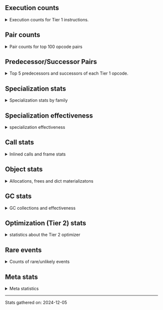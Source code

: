 ## Execution counts

<details>
<summary> Execution counts for Tier 1 instructions. </summary>


The "miss ratio" column shows the percentage of times the instruction
executed that it deoptimized. When this happens, the base unspecialized
instruction is not counted.

<table>
<thead>
<tr>
<th align="left">Name</th>
<th align="right">Base Count</th>
<th align="right">Head Count</th>
<th align="right">Change</th>
</tr>
</thead>
<tbody>
<tr>
<td align="left">FOR_ITER_LIST</td>
<td align="right">84,980</td>
<td align="right">44,900</td>
<td align="right">-47.2%</td>
</tr>
<tr>
<td align="left">JUMP_BACKWARD</td>
<td align="right">87,340</td>
<td align="right">47,260</td>
<td align="right">-45.9%</td>
</tr>
<tr>
<td align="left">CALL_KW_NON_PY</td>
<td align="right">87,640</td>
<td align="right">47,660</td>
<td align="right">-45.6%</td>
</tr>
<tr>
<td align="left">LOAD_CONST</td>
<td align="right">94,480</td>
<td align="right">54,500</td>
<td align="right">-42.3%</td>
</tr>
<tr>
<td align="left">LOAD_FAST_LOAD_FAST</td>
<td align="right">163,400</td>
<td align="right">123,420</td>
<td align="right">-24.5%</td>
</tr>
<tr>
<td align="left">POP_TOP</td>
<td align="right">575,900</td>
<td align="right">535,980</td>
<td align="right">-6.9%</td>
</tr>
<tr>
<td align="left">LIST_APPEND</td>
<td align="right">2,080</td>
<td align="right">2,040</td>
<td align="right">-1.9%</td>
</tr>
<tr>
<td align="left">STORE_FAST_LOAD_FAST</td>
<td align="right">2,080</td>
<td align="right">2,040</td>
<td align="right">-1.9%</td>
</tr>
<tr>
<td align="left">CALL_PY_GENERAL</td>
<td align="right">2,609,620</td>
<td align="right">2,569,640</td>
<td align="right">-1.5%</td>
</tr>
<tr>
<td align="left">LOAD_ATTR_MODULE</td>
<td align="right">2,614,120</td>
<td align="right">2,574,140</td>
<td align="right">-1.5%</td>
</tr>
<tr>
<td align="left">PUSH_NULL</td>
<td align="right">5,133,100</td>
<td align="right">5,093,120</td>
<td align="right">-0.8%</td>
</tr>
<tr>
<td align="left">LOAD_ATTR_METHOD_NO_DICT</td>
<td align="right">5,134,720</td>
<td align="right">5,094,740</td>
<td align="right">-0.8%</td>
</tr>
<tr>
<td align="left">LOAD_GLOBAL_MODULE</td>
<td align="right">7,655,200</td>
<td align="right">7,615,220</td>
<td align="right">-0.5%</td>
</tr>
<tr>
<td align="left">COMPARE_OP_STR</td>
<td align="right">7,900</td>
<td align="right">7,860</td>
<td align="right">-0.5%</td>
</tr>
<tr>
<td align="left">STORE_FAST</td>
<td align="right">10,260,440</td>
<td align="right">10,220,460</td>
<td align="right">-0.4%</td>
</tr>
<tr>
<td align="left">RETURN_VALUE</td>
<td align="right">15,221,140</td>
<td align="right">15,181,160</td>
<td align="right">-0.3%</td>
</tr>
<tr>
<td align="left">RESUME_CHECK</td>
<td align="right">15,700,180</td>
<td align="right">15,660,200</td>
<td align="right">-0.3%</td>
</tr>
<tr>
<td align="left">LOAD_CONST_IMMORTAL</td>
<td align="right">19,240</td>
<td align="right">19,200</td>
<td align="right">-0.2%</td>
</tr>
<tr>
<td align="left">LOAD_FAST</td>
<td align="right">43,066,900</td>
<td align="right">43,026,840</td>
<td align="right">-0.1%</td>
</tr>
<tr>
<td align="left">ENTER_EXECUTOR</td>
<td align="right">3,110,740</td>
<td align="right">3,110,800</td>
<td align="right">0.0%</td>
</tr>
<tr>
<td align="left">TO_BOOL_STR</td>
<td align="right">2,524,240</td>
<td align="right">2,524,200</td>
<td align="right">-0.0%</td>
</tr>
<tr>
<td align="left">POP_JUMP_IF_TRUE</td>
<td align="right">5,072,240</td>
<td align="right">5,072,160</td>
<td align="right">-0.0%</td>
</tr>
<tr>
<td align="left">LOAD_GLOBAL_BUILTIN</td>
<td align="right">15,126,480</td>
<td align="right">15,126,480</td>
<td align="right">0.0%</td>
</tr>
<tr>
<td align="left">INTERPRETER_EXIT</td>
<td align="right">13,083,060</td>
<td align="right">13,083,060</td>
<td align="right">0.0%</td>
</tr>
<tr>
<td align="left">POP_JUMP_IF_FALSE</td>
<td align="right">5,188,400</td>
<td align="right">5,188,400</td>
<td align="right">0.0%</td>
</tr>
<tr>
<td align="left">TO_BOOL_BOOL</td>
<td align="right">5,177,420</td>
<td align="right">5,177,420</td>
<td align="right">0.0%</td>
</tr>
<tr>
<td align="left">NOP</td>
<td align="right">5,043,240</td>
<td align="right">5,043,240</td>
<td align="right">0.0%</td>
</tr>
<tr>
<td align="left">CALL_ISINSTANCE</td>
<td align="right">5,040,120</td>
<td align="right">5,040,120</td>
<td align="right">0.0%</td>
</tr>
<tr>
<td align="left">LOAD_ATTR_SLOT</td>
<td align="right">2,591,020</td>
<td align="right">2,591,020</td>
<td align="right">0.0%</td>
</tr>
<tr>
<td align="left">GET_ITER</td>
<td align="right">2,527,140</td>
<td align="right">2,527,140</td>
<td align="right">0.0%</td>
</tr>
<tr>
<td align="left">CALL_NON_PY_GENERAL</td>
<td align="right">2,526,240</td>
<td align="right">2,526,240</td>
<td align="right">0.0%</td>
</tr>
<tr>
<td align="left">LOAD_ATTR_CLASS</td>
<td align="right">2,523,240</td>
<td align="right">2,523,240</td>
<td align="right">0.0%</td>
</tr>
<tr>
<td align="left">CALL_BUILTIN_FAST_WITH_KEYWORDS</td>
<td align="right">2,523,060</td>
<td align="right">2,523,060</td>
<td align="right">0.0%</td>
</tr>
<tr>
<td align="left">BUILD_LIST</td>
<td align="right">2,522,160</td>
<td align="right">2,522,160</td>
<td align="right">0.0%</td>
</tr>
<tr>
<td align="left">COPY</td>
<td align="right">2,522,040</td>
<td align="right">2,522,040</td>
<td align="right">0.0%</td>
</tr>
<tr>
<td align="left">CALL_STR_1</td>
<td align="right">2,521,980</td>
<td align="right">2,521,980</td>
<td align="right">0.0%</td>
</tr>
<tr>
<td align="left">STORE_ATTR_SLOT</td>
<td align="right">2,520,240</td>
<td align="right">2,520,240</td>
<td align="right">0.0%</td>
</tr>
<tr>
<td align="left">CALL_FUNCTION_EX</td>
<td align="right">2,520,120</td>
<td align="right">2,520,120</td>
<td align="right">0.0%</td>
</tr>
<tr>
<td align="left">IS_OP</td>
<td align="right">2,520,120</td>
<td align="right">2,520,120</td>
<td align="right">0.0%</td>
</tr>
<tr>
<td align="left">CALL_LIST_APPEND</td>
<td align="right">2,520,060</td>
<td align="right">2,520,060</td>
<td align="right">0.0%</td>
</tr>
<tr>
<td align="left">FOR_ITER_TUPLE</td>
<td align="right">2,520,060</td>
<td align="right">2,520,060</td>
<td align="right">0.0%</td>
</tr>
<tr>
<td align="left">CALL_TYPE_1</td>
<td align="right">2,520,000</td>
<td align="right">2,520,000</td>
<td align="right">0.0%</td>
</tr>
<tr>
<td align="left">YIELD_VALUE</td>
<td align="right">480,000</td>
<td align="right">480,000</td>
<td align="right">0.0%</td>
</tr>
<tr>
<td align="left">LOAD_DEREF</td>
<td align="right">205,980</td>
<td align="right">205,980</td>
<td align="right">0.0%</td>
</tr>
<tr>
<td align="left">LOAD_ATTR</td>
<td align="right">74,240</td>
<td align="right">74,240</td>
<td align="right">0.0%</td>
</tr>
<tr>
<td align="left">CALL_BUILTIN_FAST</td>
<td align="right">67,660</td>
<td align="right">67,660</td>
<td align="right">0.0%</td>
</tr>
<tr>
<td align="left">TO_BOOL_NONE</td>
<td align="right">26,880</td>
<td align="right">26,880</td>
<td align="right">0.0%</td>
</tr>
<tr>
<td align="left">SWAP</td>
<td align="right">8,220</td>
<td align="right">8,220</td>
<td align="right">0.0%</td>
</tr>
<tr>
<td align="left">FOR_ITER</td>
<td align="right">6,840</td>
<td align="right">6,840</td>
<td align="right">0.0%</td>
</tr>
<tr>
<td align="left">CALL_PY_EXACT_ARGS</td>
<td align="right">5,160</td>
<td align="right">5,160</td>
<td align="right">0.0%</td>
</tr>
<tr>
<td align="left">LOAD_ATTR_INSTANCE_VALUE</td>
<td align="right">5,040</td>
<td align="right">5,040</td>
<td align="right">0.0%</td>
</tr>
<tr>
<td align="left">BINARY_SUBSCR</td>
<td align="right">4,040</td>
<td align="right">4,040</td>
<td align="right">0.0%</td>
</tr>
<tr>
<td align="left">CALL_BUILTIN_CLASS</td>
<td align="right">4,020</td>
<td align="right">4,020</td>
<td align="right">0.0%</td>
</tr>
<tr>
<td align="left">LOAD_SPECIAL</td>
<td align="right">3,960</td>
<td align="right">3,960</td>
<td align="right">0.0%</td>
</tr>
<tr>
<td align="left">MAKE_CELL</td>
<td align="right">3,900</td>
<td align="right">3,900</td>
<td align="right">0.0%</td>
</tr>
<tr>
<td align="left">STORE_ATTR_INSTANCE_VALUE</td>
<td align="right">3,840</td>
<td align="right">3,840</td>
<td align="right">0.0%</td>
</tr>
<tr>
<td align="left">LOAD_FAST_AND_CLEAR</td>
<td align="right">2,040</td>
<td align="right">2,040</td>
<td align="right">0.0%</td>
</tr>
<tr>
<td align="left">CALL_BOUND_METHOD_EXACT_ARGS</td>
<td align="right">2,040</td>
<td align="right">2,040</td>
<td align="right">0.0%</td>
</tr>
<tr>
<td align="left">CALL_METHOD_DESCRIPTOR_NOARGS</td>
<td align="right">2,040</td>
<td align="right">2,040</td>
<td align="right">0.0%</td>
</tr>
<tr>
<td align="left">LOAD_ATTR_METHOD_WITH_VALUES</td>
<td align="right">2,040</td>
<td align="right">2,040</td>
<td align="right">0.0%</td>
</tr>
<tr>
<td align="left">LOAD_FAST_CHECK</td>
<td align="right">1,980</td>
<td align="right">1,980</td>
<td align="right">0.0%</td>
</tr>
<tr>
<td align="left">POP_JUMP_IF_NOT_NONE</td>
<td align="right">1,980</td>
<td align="right">1,980</td>
<td align="right">0.0%</td>
</tr>
<tr>
<td align="left">SET_FUNCTION_ATTRIBUTE</td>
<td align="right">1,980</td>
<td align="right">1,980</td>
<td align="right">0.0%</td>
</tr>
<tr>
<td align="left">STORE_DEREF</td>
<td align="right">1,980</td>
<td align="right">1,980</td>
<td align="right">0.0%</td>
</tr>
<tr>
<td align="left">CALL_METHOD_DESCRIPTOR_FAST</td>
<td align="right">1,920</td>
<td align="right">1,920</td>
<td align="right">0.0%</td>
</tr>
<tr>
<td align="left">LOAD_ATTR_NONDESCRIPTOR_NO_DICT</td>
<td align="right">1,920</td>
<td align="right">1,920</td>
<td align="right">0.0%</td>
</tr>
<tr>
<td align="left">TO_BOOL_LIST</td>
<td align="right">1,920</td>
<td align="right">1,920</td>
<td align="right">0.0%</td>
</tr>
<tr>
<td align="left">BUILD_TUPLE</td>
<td align="right">1,140</td>
<td align="right">1,140</td>
<td align="right">0.0%</td>
</tr>
<tr>
<td align="left">TO_BOOL</td>
<td align="right">1,100</td>
<td align="right">1,100</td>
<td align="right">0.0%</td>
</tr>
<tr>
<td align="left">STORE_FAST_STORE_FAST</td>
<td align="right">1,080</td>
<td align="right">1,080</td>
<td align="right">0.0%</td>
</tr>
<tr>
<td align="left">UNPACK_SEQUENCE_TUPLE</td>
<td align="right">1,080</td>
<td align="right">1,080</td>
<td align="right">0.0%</td>
</tr>
<tr>
<td align="left">MAKE_FUNCTION</td>
<td align="right">1,020</td>
<td align="right">1,020</td>
<td align="right">0.0%</td>
</tr>
<tr>
<td align="left">COPY_FREE_VARS</td>
<td align="right">1,020</td>
<td align="right">1,020</td>
<td align="right">0.0%</td>
</tr>
<tr>
<td align="left">JUMP_FORWARD</td>
<td align="right">1,020</td>
<td align="right">1,020</td>
<td align="right">0.0%</td>
</tr>
<tr>
<td align="left">CALL_METHOD_DESCRIPTOR_FAST_WITH_KEYWORDS</td>
<td align="right">1,020</td>
<td align="right">1,020</td>
<td align="right">0.0%</td>
</tr>
<tr>
<td align="left">CONTAINS_OP</td>
<td align="right">1,000</td>
<td align="right">1,000</td>
<td align="right">0.0%</td>
</tr>
<tr>
<td align="left">EXIT_INIT_CHECK</td>
<td align="right">960</td>
<td align="right">960</td>
<td align="right">0.0%</td>
</tr>
<tr>
<td align="left">FORMAT_SIMPLE</td>
<td align="right">960</td>
<td align="right">960</td>
<td align="right">0.0%</td>
</tr>
<tr>
<td align="left">RETURN_GENERATOR</td>
<td align="right">960</td>
<td align="right">960</td>
<td align="right">0.0%</td>
</tr>
<tr>
<td align="left">BUILD_STRING</td>
<td align="right">960</td>
<td align="right">960</td>
<td align="right">0.0%</td>
</tr>
<tr>
<td align="left">POP_JUMP_IF_NONE</td>
<td align="right">960</td>
<td align="right">960</td>
<td align="right">0.0%</td>
</tr>
<tr>
<td align="left">CALL_ALLOC_AND_ENTER_INIT</td>
<td align="right">960</td>
<td align="right">960</td>
<td align="right">0.0%</td>
</tr>
<tr>
<td align="left">FOR_ITER_RANGE</td>
<td align="right">540</td>
<td align="right">540</td>
<td align="right">0.0%</td>
</tr>
<tr>
<td align="left">CALL</td>
<td align="right">340</td>
<td align="right">340</td>
<td align="right">0.0%</td>
</tr>
<tr>
<td align="left">LOAD_GLOBAL</td>
<td align="right">200</td>
<td align="right">200</td>
<td align="right">0.0%</td>
</tr>
<tr>
<td align="left">LOAD_SMALL_INT</td>
<td align="right">180</td>
<td align="right">180</td>
<td align="right">0.0%</td>
</tr>
<tr>
<td align="left">LOAD_ATTR_PROPERTY</td>
<td align="right">180</td>
<td align="right">180</td>
<td align="right">0.0%</td>
</tr>
<tr>
<td align="left">CHECK_EXC_MATCH</td>
<td align="right">120</td>
<td align="right">120</td>
<td align="right">0.0%</td>
</tr>
<tr>
<td align="left">POP_EXCEPT</td>
<td align="right">120</td>
<td align="right">120</td>
<td align="right">0.0%</td>
</tr>
<tr>
<td align="left">PUSH_EXC_INFO</td>
<td align="right">120</td>
<td align="right">120</td>
<td align="right">0.0%</td>
</tr>
<tr>
<td align="left">BINARY_OP_ADD_UNICODE</td>
<td align="right">120</td>
<td align="right">120</td>
<td align="right">0.0%</td>
</tr>
<tr>
<td align="left">CALL_LEN</td>
<td align="right">120</td>
<td align="right">120</td>
<td align="right">0.0%</td>
</tr>
<tr>
<td align="left">CALL_METHOD_DESCRIPTOR_O</td>
<td align="right">120</td>
<td align="right">120</td>
<td align="right">0.0%</td>
</tr>
<tr>
<td align="left">COMPARE_OP_INT</td>
<td align="right">120</td>
<td align="right">120</td>
<td align="right">0.0%</td>
</tr>
<tr>
<td align="left">CALL_INTRINSIC_1</td>
<td align="right">60</td>
<td align="right">60</td>
<td align="right">0.0%</td>
</tr>
<tr>
<td align="left">LIST_EXTEND</td>
<td align="right">60</td>
<td align="right">60</td>
<td align="right">0.0%</td>
</tr>
<tr>
<td align="left">BINARY_OP_SUBTRACT_FLOAT</td>
<td align="right">60</td>
<td align="right">60</td>
<td align="right">0.0%</td>
</tr>
<tr>
<td align="left">BINARY_SUBSCR_LIST_INT</td>
<td align="right">60</td>
<td align="right">60</td>
<td align="right">0.0%</td>
</tr>
<tr>
<td align="left">BINARY_SUBSCR_TUPLE_INT</td>
<td align="right">60</td>
<td align="right">60</td>
<td align="right">0.0%</td>
</tr>
<tr>
<td align="left">UNPACK_SEQUENCE_TWO_TUPLE</td>
<td align="right">60</td>
<td align="right">60</td>
<td align="right">0.0%</td>
</tr>
<tr>
<td align="left">BINARY_OP</td>
<td align="right">20</td>
<td align="right">20</td>
<td align="right">0.0%</td>
</tr>
<tr>
<td align="left">COMPARE_OP</td>
<td align="right">20</td>
<td align="right">20</td>
<td align="right">0.0%</td>
</tr>
<tr>
<td align="left">UNPACK_SEQUENCE</td>
<td align="right">20</td>
<td align="right">20</td>
<td align="right">0.0%</td>
</tr>
</tbody>
</table>


</details>

## Pair counts

<details>
<summary> Pair counts for top 100 opcode pairs </summary>


Pairs of specialized operations that deoptimize and are then followed by
the corresponding unspecialized instruction are not counted as pairs.

Not included in comparative output.


</details>

## Predecessor/Successor Pairs

<details>
<summary> Top 5 predecessors and successors of each Tier 1 opcode. </summary>


This does not include the unspecialized instructions that occur after a
specialized instruction deoptimizes.

Not included in comparative output.


</details>

## Specialization stats

<details>
<summary> Specialization stats by family </summary>

### BINARY_OP

<details>
<summary> specialization stats for BINARY_OP family </summary>

<table>
<thead>
<tr>
<th align="left">Kind</th>
<th align="right">Base Count</th>
<th align="right">Base Ratio</th>
<th align="right">Head Count</th>
<th align="right">Head Ratio</th>
<th align="right">Change</th>
</tr>
</thead>
<tbody>
<tr>
<td align="left">
hit
<details>
<summary>ⓘ</summary>

Specialized instructions that complete.
</details>
</td>
<td align="right">180</td>
<td align="right">90.0%</td>
<td align="right">180</td>
<td align="right">90.0%</td>
<td align="right">0.0%</td>
</tr>
</tbody>
</table>

<table>
<thead>
<tr>
<th align="left">Success</th>
<th align="right">Base Count</th>
<th align="right">Base Ratio</th>
<th align="right">Head Count</th>
<th align="right">Head Ratio</th>
<th align="right">Change</th>
</tr>
</thead>
<tbody>
<tr>
<td align="left">Success</td>
<td align="right">20</td>
<td align="right">100.0%</td>
<td align="right">20</td>
<td align="right">100.0%</td>
<td align="right">0.0%</td>
</tr>
<tr>
<td align="left">Failure</td>
<td align="right">0</td>
<td align="right">0.0%</td>
<td align="right">0</td>
<td align="right">0.0%</td>
<td align="right"></td>
</tr>
</tbody>
</table>


</details>

### BINARY_SUBSCR

<details>
<summary> specialization stats for BINARY_SUBSCR family </summary>

<table>
<thead>
<tr>
<th align="left">Kind</th>
<th align="right">Base Count</th>
<th align="right">Base Ratio</th>
<th align="right">Head Count</th>
<th align="right">Head Ratio</th>
<th align="right">Change</th>
</tr>
</thead>
<tbody>
<tr>
<td align="left">
deferred
<details>
<summary>ⓘ</summary>

Lists the number of "deferred" (i.e. not specialized) instructions executed.
</details>
</td>
<td align="right">3,840</td>
<td align="right">92.3%</td>
<td align="right">3,840</td>
<td align="right">92.3%</td>
<td align="right">0.0%</td>
</tr>
<tr>
<td align="left">
hit
<details>
<summary>ⓘ</summary>

Specialized instructions that complete.
</details>
</td>
<td align="right">120</td>
<td align="right">2.9%</td>
<td align="right">120</td>
<td align="right">2.9%</td>
<td align="right">0.0%</td>
</tr>
</tbody>
</table>

<table>
<thead>
<tr>
<th align="left">Success</th>
<th align="right">Base Count</th>
<th align="right">Base Ratio</th>
<th align="right">Head Count</th>
<th align="right">Head Ratio</th>
<th align="right">Change</th>
</tr>
</thead>
<tbody>
<tr>
<td align="left">Success</td>
<td align="right">40</td>
<td align="right">20.0%</td>
<td align="right">40</td>
<td align="right">20.0%</td>
<td align="right">0.0%</td>
</tr>
<tr>
<td align="left">Failure</td>
<td align="right">160</td>
<td align="right">80.0%</td>
<td align="right">160</td>
<td align="right">80.0%</td>
<td align="right">0.0%</td>
</tr>
</tbody>
</table>

<table>
<thead>
<tr>
<th align="left">Failure kind</th>
<th align="right">Base Count</th>
<th align="right">Base Ratio</th>
<th align="right">Head Count</th>
<th align="right">Head Ratio</th>
<th align="right">Change</th>
</tr>
</thead>
<tbody>
<tr>
<td align="left">out of range</td>
<td align="right">120</td>
<td align="right">75.0%</td>
<td align="right">120</td>
<td align="right">75.0%</td>
<td align="right">0.0%</td>
</tr>
<tr>
<td align="left">list slice</td>
<td align="right">40</td>
<td align="right">25.0%</td>
<td align="right">40</td>
<td align="right">25.0%</td>
<td align="right">0.0%</td>
</tr>
</tbody>
</table>


</details>

### CALL

<details>
<summary> specialization stats for CALL family </summary>

<table>
<thead>
<tr>
<th align="left">Kind</th>
<th align="right">Base Count</th>
<th align="right">Base Ratio</th>
<th align="right">Head Count</th>
<th align="right">Head Ratio</th>
<th align="right">Change</th>
</tr>
</thead>
<tbody>
<tr>
<td align="left">
hit
<details>
<summary>ⓘ</summary>

Specialized instructions that complete.
</details>
</td>
<td align="right">15,625,620</td>
<td align="right">100.0%</td>
<td align="right">15,625,620</td>
<td align="right">100.0%</td>
<td align="right">0.0%</td>
</tr>
</tbody>
</table>

<table>
<thead>
<tr>
<th align="left">Success</th>
<th align="right">Base Count</th>
<th align="right">Base Ratio</th>
<th align="right">Head Count</th>
<th align="right">Head Ratio</th>
<th align="right">Change</th>
</tr>
</thead>
<tbody>
<tr>
<td align="left">Success</td>
<td align="right">340</td>
<td align="right">100.0%</td>
<td align="right">340</td>
<td align="right">100.0%</td>
<td align="right">0.0%</td>
</tr>
<tr>
<td align="left">Failure</td>
<td align="right">0</td>
<td align="right">0.0%</td>
<td align="right">0</td>
<td align="right">0.0%</td>
<td align="right"></td>
</tr>
</tbody>
</table>


</details>

### COMPARE_OP

<details>
<summary> specialization stats for COMPARE_OP family </summary>

<table>
<thead>
<tr>
<th align="left">Kind</th>
<th align="right">Base Count</th>
<th align="right">Base Ratio</th>
<th align="right">Head Count</th>
<th align="right">Head Ratio</th>
<th align="right">Change</th>
</tr>
</thead>
<tbody>
<tr>
<td align="left">
hit
<details>
<summary>ⓘ</summary>

Specialized instructions that complete.
</details>
</td>
<td align="right">8,040</td>
<td align="right">99.8%</td>
<td align="right">8,040</td>
<td align="right">99.8%</td>
<td align="right">0.0%</td>
</tr>
</tbody>
</table>

<table>
<thead>
<tr>
<th align="left">Success</th>
<th align="right">Base Count</th>
<th align="right">Base Ratio</th>
<th align="right">Head Count</th>
<th align="right">Head Ratio</th>
<th align="right">Change</th>
</tr>
</thead>
<tbody>
<tr>
<td align="left">Success</td>
<td align="right">20</td>
<td align="right">100.0%</td>
<td align="right">20</td>
<td align="right">100.0%</td>
<td align="right">0.0%</td>
</tr>
<tr>
<td align="left">Failure</td>
<td align="right">0</td>
<td align="right">0.0%</td>
<td align="right">0</td>
<td align="right">0.0%</td>
<td align="right"></td>
</tr>
</tbody>
</table>


</details>

### CONTAINS_OP

<details>
<summary> specialization stats for CONTAINS_OP family </summary>

<table>
<thead>
<tr>
<th align="left">Kind</th>
<th align="right">Base Count</th>
<th align="right">Base Ratio</th>
<th align="right">Head Count</th>
<th align="right">Head Ratio</th>
<th align="right">Change</th>
</tr>
</thead>
<tbody>
<tr>
<td align="left">
deferred
<details>
<summary>ⓘ</summary>

Lists the number of "deferred" (i.e. not specialized) instructions executed.
</details>
</td>
<td align="right">960</td>
<td align="right">96.0%</td>
<td align="right">960</td>
<td align="right">96.0%</td>
<td align="right">0.0%</td>
</tr>
</tbody>
</table>

<table>
<thead>
<tr>
<th align="left">Success</th>
<th align="right">Base Count</th>
<th align="right">Base Ratio</th>
<th align="right">Head Count</th>
<th align="right">Head Ratio</th>
<th align="right">Change</th>
</tr>
</thead>
<tbody>
<tr>
<td align="left">Success</td>
<td align="right">0</td>
<td align="right">0.0%</td>
<td align="right">0</td>
<td align="right">0.0%</td>
<td align="right"></td>
</tr>
<tr>
<td align="left">Failure</td>
<td align="right">40</td>
<td align="right">100.0%</td>
<td align="right">40</td>
<td align="right">100.0%</td>
<td align="right">0.0%</td>
</tr>
</tbody>
</table>

<table>
<thead>
<tr>
<th align="left">Failure kind</th>
<th align="right">Base Count</th>
<th align="right">Base Ratio</th>
<th align="right">Head Count</th>
<th align="right">Head Ratio</th>
<th align="right">Change</th>
</tr>
</thead>
<tbody>
<tr>
<td align="left">tuple</td>
<td align="right">40</td>
<td align="right">100.0%</td>
<td align="right">40</td>
<td align="right">100.0%</td>
<td align="right">0.0%</td>
</tr>
</tbody>
</table>


</details>

### FOR_ITER

<details>
<summary> specialization stats for FOR_ITER family </summary>

<table>
<thead>
<tr>
<th align="left">Kind</th>
<th align="right">Base Count</th>
<th align="right">Base Ratio</th>
<th align="right">Head Count</th>
<th align="right">Head Ratio</th>
<th align="right">Change</th>
</tr>
</thead>
<tbody>
<tr>
<td align="left">
hit
<details>
<summary>ⓘ</summary>

Specialized instructions that complete.
</details>
</td>
<td align="right">2,605,580</td>
<td align="right">99.7%</td>
<td align="right">2,565,500</td>
<td align="right">99.7%</td>
<td align="right">-1.5%</td>
</tr>
<tr>
<td align="left">
deferred
<details>
<summary>ⓘ</summary>

Lists the number of "deferred" (i.e. not specialized) instructions executed.
</details>
</td>
<td align="right">6,800</td>
<td align="right">0.3%</td>
<td align="right">6,800</td>
<td align="right">0.3%</td>
<td align="right">0.0%</td>
</tr>
</tbody>
</table>

<table>
<thead>
<tr>
<th align="left">Success</th>
<th align="right">Base Count</th>
<th align="right">Base Ratio</th>
<th align="right">Head Count</th>
<th align="right">Head Ratio</th>
<th align="right">Change</th>
</tr>
</thead>
<tbody>
<tr>
<td align="left">Success</td>
<td align="right">0</td>
<td align="right">0.0%</td>
<td align="right">0</td>
<td align="right">0.0%</td>
<td align="right"></td>
</tr>
<tr>
<td align="left">Failure</td>
<td align="right">40</td>
<td align="right">100.0%</td>
<td align="right">40</td>
<td align="right">100.0%</td>
<td align="right">0.0%</td>
</tr>
</tbody>
</table>

<table>
<thead>
<tr>
<th align="left">Failure kind</th>
<th align="right">Base Count</th>
<th align="right">Base Ratio</th>
<th align="right">Head Count</th>
<th align="right">Head Ratio</th>
<th align="right">Change</th>
</tr>
</thead>
<tbody>
<tr>
<td align="left">map</td>
<td align="right">40</td>
<td align="right">100.0%</td>
<td align="right">40</td>
<td align="right">100.0%</td>
<td align="right">0.0%</td>
</tr>
</tbody>
</table>


</details>

### LOAD_ATTR

<details>
<summary> specialization stats for LOAD_ATTR family </summary>

<table>
<thead>
<tr>
<th align="left">Kind</th>
<th align="right">Base Count</th>
<th align="right">Base Ratio</th>
<th align="right">Head Count</th>
<th align="right">Head Ratio</th>
<th align="right">Change</th>
</tr>
</thead>
<tbody>
<tr>
<td align="left">
hit
<details>
<summary>ⓘ</summary>

Specialized instructions that complete.
</details>
</td>
<td align="right">19,675,840</td>
<td align="right">99.6%</td>
<td align="right">19,635,860</td>
<td align="right">99.6%</td>
<td align="right">-0.2%</td>
</tr>
<tr>
<td align="left">
deferred
<details>
<summary>ⓘ</summary>

Lists the number of "deferred" (i.e. not specialized) instructions executed.
</details>
</td>
<td align="right">73,660</td>
<td align="right">0.4%</td>
<td align="right">73,660</td>
<td align="right">0.4%</td>
<td align="right">0.0%</td>
</tr>
<tr>
<td align="left">
miss
<details>
<summary>ⓘ</summary>

Specialized instructions that deopt.
</details>
</td>
<td align="right">120</td>
<td align="right">0.0%</td>
<td align="right">120</td>
<td align="right">0.0%</td>
<td align="right">0.0%</td>
</tr>
</tbody>
</table>

<table>
<thead>
<tr>
<th align="left">Success</th>
<th align="right">Base Count</th>
<th align="right">Base Ratio</th>
<th align="right">Head Count</th>
<th align="right">Head Ratio</th>
<th align="right">Change</th>
</tr>
</thead>
<tbody>
<tr>
<td align="left">Success</td>
<td align="right">260</td>
<td align="right">44.8%</td>
<td align="right">260</td>
<td align="right">44.8%</td>
<td align="right">0.0%</td>
</tr>
<tr>
<td align="left">Failure</td>
<td align="right">320</td>
<td align="right">55.2%</td>
<td align="right">320</td>
<td align="right">55.2%</td>
<td align="right">0.0%</td>
</tr>
</tbody>
</table>

<table>
<thead>
<tr>
<th align="left">Failure kind</th>
<th align="right">Base Count</th>
<th align="right">Base Ratio</th>
<th align="right">Head Count</th>
<th align="right">Head Ratio</th>
<th align="right">Change</th>
</tr>
</thead>
<tbody>
<tr>
<td align="left">method</td>
<td align="right">120</td>
<td align="right">37.5%</td>
<td align="right">120</td>
<td align="right">37.5%</td>
<td align="right">0.0%</td>
</tr>
</tbody>
</table>


</details>

### LOAD_GLOBAL

<details>
<summary> specialization stats for LOAD_GLOBAL family </summary>

<table>
<thead>
<tr>
<th align="left">Kind</th>
<th align="right">Base Count</th>
<th align="right">Base Ratio</th>
<th align="right">Head Count</th>
<th align="right">Head Ratio</th>
<th align="right">Change</th>
</tr>
</thead>
<tbody>
<tr>
<td align="left">
hit
<details>
<summary>ⓘ</summary>

Specialized instructions that complete.
</details>
</td>
<td align="right">22,781,680</td>
<td align="right">100.0%</td>
<td align="right">22,741,700</td>
<td align="right">100.0%</td>
<td align="right">-0.2%</td>
</tr>
</tbody>
</table>

<table>
<thead>
<tr>
<th align="left">Success</th>
<th align="right">Base Count</th>
<th align="right">Base Ratio</th>
<th align="right">Head Count</th>
<th align="right">Head Ratio</th>
<th align="right">Change</th>
</tr>
</thead>
<tbody>
<tr>
<td align="left">Success</td>
<td align="right">200</td>
<td align="right">100.0%</td>
<td align="right">200</td>
<td align="right">100.0%</td>
<td align="right">0.0%</td>
</tr>
<tr>
<td align="left">Failure</td>
<td align="right">0</td>
<td align="right">0.0%</td>
<td align="right">0</td>
<td align="right">0.0%</td>
<td align="right"></td>
</tr>
</tbody>
</table>


</details>

### STORE_ATTR

<details>
<summary> specialization stats for STORE_ATTR family </summary>

<table>
<thead>
<tr>
<th align="left">Kind</th>
<th align="right">Base Count</th>
<th align="right">Base Ratio</th>
<th align="right">Head Count</th>
<th align="right">Head Ratio</th>
<th align="right">Change</th>
</tr>
</thead>
<tbody>
<tr>
<td align="left">
hit
<details>
<summary>ⓘ</summary>

Specialized instructions that complete.
</details>
</td>
<td align="right">5,044,140</td>
<td align="right">100.0%</td>
<td align="right">5,044,140</td>
<td align="right">100.0%</td>
<td align="right">0.0%</td>
</tr>
</tbody>
</table>


</details>

### TO_BOOL

<details>
<summary> specialization stats for TO_BOOL family </summary>

<table>
<thead>
<tr>
<th align="left">Kind</th>
<th align="right">Base Count</th>
<th align="right">Base Ratio</th>
<th align="right">Head Count</th>
<th align="right">Head Ratio</th>
<th align="right">Change</th>
</tr>
</thead>
<tbody>
<tr>
<td align="left">
deferred
<details>
<summary>ⓘ</summary>

Lists the number of "deferred" (i.e. not specialized) instructions executed.
</details>
</td>
<td align="right">1,020</td>
<td align="right">0.0%</td>
<td align="right">1,020</td>
<td align="right">0.0%</td>
<td align="right">0.0%</td>
</tr>
<tr>
<td align="left">
hit
<details>
<summary>ⓘ</summary>

Specialized instructions that complete.
</details>
</td>
<td align="right">9,971,220</td>
<td align="right">100.0%</td>
<td align="right">9,971,220</td>
<td align="right">100.0%</td>
<td align="right">0.0%</td>
</tr>
</tbody>
</table>

<table>
<thead>
<tr>
<th align="left">Success</th>
<th align="right">Base Count</th>
<th align="right">Base Ratio</th>
<th align="right">Head Count</th>
<th align="right">Head Ratio</th>
<th align="right">Change</th>
</tr>
</thead>
<tbody>
<tr>
<td align="left">Success</td>
<td align="right">20</td>
<td align="right">25.0%</td>
<td align="right">20</td>
<td align="right">25.0%</td>
<td align="right">0.0%</td>
</tr>
<tr>
<td align="left">Failure</td>
<td align="right">60</td>
<td align="right">75.0%</td>
<td align="right">60</td>
<td align="right">75.0%</td>
<td align="right">0.0%</td>
</tr>
</tbody>
</table>

<table>
<thead>
<tr>
<th align="left">Failure kind</th>
<th align="right">Base Count</th>
<th align="right">Base Ratio</th>
<th align="right">Head Count</th>
<th align="right">Head Ratio</th>
<th align="right">Change</th>
</tr>
</thead>
<tbody>
<tr>
<td align="left">other</td>
<td align="right">40</td>
<td align="right">66.7%</td>
<td align="right">40</td>
<td align="right">66.7%</td>
<td align="right">0.0%</td>
</tr>
<tr>
<td align="left">sequence</td>
<td align="right">20</td>
<td align="right">33.3%</td>
<td align="right">20</td>
<td align="right">33.3%</td>
<td align="right">0.0%</td>
</tr>
</tbody>
</table>


</details>

### UNPACK_SEQUENCE

<details>
<summary> specialization stats for UNPACK_SEQUENCE family </summary>

<table>
<thead>
<tr>
<th align="left">Kind</th>
<th align="right">Base Count</th>
<th align="right">Base Ratio</th>
<th align="right">Head Count</th>
<th align="right">Head Ratio</th>
<th align="right">Change</th>
</tr>
</thead>
<tbody>
<tr>
<td align="left">
hit
<details>
<summary>ⓘ</summary>

Specialized instructions that complete.
</details>
</td>
<td align="right">1,140</td>
<td align="right">98.3%</td>
<td align="right">1,140</td>
<td align="right">98.3%</td>
<td align="right">0.0%</td>
</tr>
</tbody>
</table>

<table>
<thead>
<tr>
<th align="left">Success</th>
<th align="right">Base Count</th>
<th align="right">Base Ratio</th>
<th align="right">Head Count</th>
<th align="right">Head Ratio</th>
<th align="right">Change</th>
</tr>
</thead>
<tbody>
<tr>
<td align="left">Success</td>
<td align="right">20</td>
<td align="right">100.0%</td>
<td align="right">20</td>
<td align="right">100.0%</td>
<td align="right">0.0%</td>
</tr>
<tr>
<td align="left">Failure</td>
<td align="right">0</td>
<td align="right">0.0%</td>
<td align="right">0</td>
<td align="right">0.0%</td>
<td align="right"></td>
</tr>
</tbody>
</table>


</details>


</details>

## Specialization effectiveness

<details>
<summary> specialization effectiveness </summary>


All entries are execution counts. Should add up to the total number of
Tier 1 instructions executed.

<table>
<thead>
<tr>
<th align="left">Instructions</th>
<th align="right">Base Count</th>
<th align="right">Base Ratio</th>
<th align="right">Head Count</th>
<th align="right">Head Ratio</th>
<th align="right">Change</th>
</tr>
</thead>
<tbody>
<tr>
<td align="left">
Specialized hits
<details>
<summary>ⓘ</summary>

Specialized instructions, e.g. `LOAD_ATTR_MODULE` that complete.
</details>
</td>
<td align="right">84,676,620</td>
<td align="right">41.5%</td>
<td align="right">84,396,540</td>
<td align="right">41.5%</td>
<td align="right">-0.3%</td>
</tr>
<tr>
<td align="left">
Basic
<details>
<summary>ⓘ</summary>

Instructions that are not and cannot be specialized, e.g. `LOAD_FAST`.
</details>
</td>
<td align="right">119,438,880</td>
<td align="right">58.5%</td>
<td align="right">119,118,820</td>
<td align="right">58.5%</td>
<td align="right">-0.3%</td>
</tr>
<tr>
<td align="left">
Not specialized
<details>
<summary>ⓘ</summary>

Instructions that could be specialized but aren't, e.g. `LOAD_ATTR`, `BINARY_SLICE`.
</details>
</td>
<td align="right">87,820</td>
<td align="right">0.0%</td>
<td align="right">87,820</td>
<td align="right">0.0%</td>
<td align="right">0.0%</td>
</tr>
<tr>
<td align="left">
Specialized misses
<details>
<summary>ⓘ</summary>

Specialized instructions, e.g. `LOAD_ATTR_MODULE` that deopt.
</details>
</td>
<td align="right">120</td>
<td align="right">0.0%</td>
<td align="right">120</td>
<td align="right">0.0%</td>
<td align="right">0.0%</td>
</tr>
</tbody>
</table>

### Deferred by instruction

<details>
<summary> Breakdown of deferred (not specialized) instruction counts by family </summary>

<table>
<thead>
<tr>
<th align="left">Name</th>
<th align="right">Base Count</th>
<th align="right">Base Ratio</th>
<th align="right">Head Count</th>
<th align="right">Head Ratio</th>
<th align="right">Change</th>
</tr>
</thead>
<tbody>
<tr>
<td align="left">LOAD_ATTR</td>
<td align="right">73,660</td>
<td align="right">85.4%</td>
<td align="right">73,660</td>
<td align="right">85.4%</td>
<td align="right">0.0%</td>
</tr>
<tr>
<td align="left">FOR_ITER</td>
<td align="right">6,800</td>
<td align="right">7.9%</td>
<td align="right">6,800</td>
<td align="right">7.9%</td>
<td align="right">0.0%</td>
</tr>
<tr>
<td align="left">BINARY_SUBSCR</td>
<td align="right">3,840</td>
<td align="right">4.5%</td>
<td align="right">3,840</td>
<td align="right">4.5%</td>
<td align="right">0.0%</td>
</tr>
<tr>
<td align="left">TO_BOOL</td>
<td align="right">1,020</td>
<td align="right">1.2%</td>
<td align="right">1,020</td>
<td align="right">1.2%</td>
<td align="right">0.0%</td>
</tr>
<tr>
<td align="left">CONTAINS_OP</td>
<td align="right">960</td>
<td align="right">1.1%</td>
<td align="right">960</td>
<td align="right">1.1%</td>
<td align="right">0.0%</td>
</tr>
<tr>
<td align="left">BINARY_SLICE</td>
<td align="right">0</td>
<td align="right">0.0%</td>
<td align="right">0</td>
<td align="right">0.0%</td>
<td align="right"></td>
</tr>
<tr>
<td align="left">STORE_SLICE</td>
<td align="right">0</td>
<td align="right">0.0%</td>
<td align="right">0</td>
<td align="right">0.0%</td>
<td align="right"></td>
</tr>
<tr>
<td align="left">CACHE</td>
<td align="right">0</td>
<td align="right">0.0%</td>
<td align="right">0</td>
<td align="right">0.0%</td>
<td align="right"></td>
</tr>
<tr>
<td align="left">CHECK_EXC_MATCH</td>
<td align="right">0</td>
<td align="right">0.0%</td>
<td align="right">0</td>
<td align="right">0.0%</td>
<td align="right"></td>
</tr>
<tr>
<td align="left">EXIT_INIT_CHECK</td>
<td align="right">0</td>
<td align="right">0.0%</td>
<td align="right">0</td>
<td align="right">0.0%</td>
<td align="right"></td>
</tr>
</tbody>
</table>


</details>

### Misses by instruction

<details>
<summary> Breakdown of misses (specialized deopts) instruction counts by family </summary>

<table>
<thead>
<tr>
<th align="left">Name</th>
<th align="right">Base Count</th>
<th align="right">Base Ratio</th>
<th align="right">Head Count</th>
<th align="right">Head Ratio</th>
<th align="right">Change</th>
</tr>
</thead>
<tbody>
<tr>
<td align="left">LOAD_ATTR_SLOT</td>
<td align="right">120</td>
<td align="right">100.0%</td>
<td align="right">120</td>
<td align="right">100.0%</td>
<td align="right">0.0%</td>
</tr>
<tr>
<td align="left">CACHE</td>
<td align="right">0</td>
<td align="right">0.0%</td>
<td align="right">0</td>
<td align="right">0.0%</td>
<td align="right"></td>
</tr>
<tr>
<td align="left">CHECK_EXC_MATCH</td>
<td align="right">0</td>
<td align="right">0.0%</td>
<td align="right">0</td>
<td align="right">0.0%</td>
<td align="right"></td>
</tr>
<tr>
<td align="left">EXIT_INIT_CHECK</td>
<td align="right">0</td>
<td align="right">0.0%</td>
<td align="right">0</td>
<td align="right">0.0%</td>
<td align="right"></td>
</tr>
<tr>
<td align="left">FORMAT_SIMPLE</td>
<td align="right">0</td>
<td align="right">0.0%</td>
<td align="right">0</td>
<td align="right">0.0%</td>
<td align="right"></td>
</tr>
<tr>
<td align="left">GET_ITER</td>
<td align="right">0</td>
<td align="right">0.0%</td>
<td align="right">0</td>
<td align="right">0.0%</td>
<td align="right"></td>
</tr>
<tr>
<td align="left">INTERPRETER_EXIT</td>
<td align="right">0</td>
<td align="right">0.0%</td>
<td align="right">0</td>
<td align="right">0.0%</td>
<td align="right"></td>
</tr>
<tr>
<td align="left">MAKE_FUNCTION</td>
<td align="right">0</td>
<td align="right">0.0%</td>
<td align="right">0</td>
<td align="right">0.0%</td>
<td align="right"></td>
</tr>
<tr>
<td align="left">NOP</td>
<td align="right">0</td>
<td align="right">0.0%</td>
<td align="right">0</td>
<td align="right">0.0%</td>
<td align="right"></td>
</tr>
<tr>
<td align="left">POP_EXCEPT</td>
<td align="right">0</td>
<td align="right">0.0%</td>
<td align="right">0</td>
<td align="right">0.0%</td>
<td align="right"></td>
</tr>
</tbody>
</table>


</details>


</details>

## Call stats

<details>
<summary> Inlined calls and frame stats </summary>


This shows what fraction of calls to Python functions are inlined (i.e.
not having a call at the C level) and for those that are not, where the
call comes from.  The various categories overlap.

Also includes the count of frame objects created.

<table>
<thead>
<tr>
<th align="left"></th>
<th align="right">Base Count</th>
<th align="right">Base Ratio</th>
<th align="right">Head Count</th>
<th align="right">Head Ratio</th>
<th align="right">Change</th>
</tr>
</thead>
<tbody>
<tr>
<td align="left">Calls to PyEval_EvalDefault</td>
<td align="right">13,083,120</td>
<td align="right">72.1%</td>
<td align="right">13,083,120</td>
<td align="right">72.1%</td>
<td align="right">0.0%</td>
</tr>
<tr>
<td align="left">Calls to Python functions inlined</td>
<td align="right">5,050,380</td>
<td align="right">27.9%</td>
<td align="right">5,050,380</td>
<td align="right">27.9%</td>
<td align="right">0.0%</td>
</tr>
<tr>
<td align="left">Calls via PyEval_EvalFrame (total)</td>
<td align="right">13,083,120</td>
<td align="right">72.1%</td>
<td align="right">13,083,120</td>
<td align="right">72.1%</td>
<td align="right">0.0%</td>
</tr>
<tr>
<td align="left">Calls via PyEval_EvalFrame (vector)</td>
<td align="right">12,602,160</td>
<td align="right">69.5%</td>
<td align="right">12,602,160</td>
<td align="right">69.5%</td>
<td align="right">0.0%</td>
</tr>
<tr>
<td align="left">Calls via PyEval_EvalFrame (generator)</td>
<td align="right">480,960</td>
<td align="right">2.7%</td>
<td align="right">480,960</td>
<td align="right">2.7%</td>
<td align="right">0.0%</td>
</tr>
<tr>
<td align="left">Calls via PyEval_EvalFrame (legacy)</td>
<td align="right">0</td>
<td align="right">0.0%</td>
<td align="right">0</td>
<td align="right">0.0%</td>
<td align="right"></td>
</tr>
<tr>
<td align="left">Calls via PyEval_EvalFrame (function vectorcall)</td>
<td align="right">12,602,160</td>
<td align="right">69.5%</td>
<td align="right">12,602,160</td>
<td align="right">69.5%</td>
<td align="right">0.0%</td>
</tr>
<tr>
<td align="left">Calls via PyEval_EvalFrame (build class)</td>
<td align="right">0</td>
<td align="right">0.0%</td>
<td align="right">0</td>
<td align="right">0.0%</td>
<td align="right"></td>
</tr>
<tr>
<td align="left">Calls via PyEval_EvalFrame (slot)</td>
<td align="right">2,521,980</td>
<td align="right">13.9%</td>
<td align="right">2,521,980</td>
<td align="right">13.9%</td>
<td align="right">0.0%</td>
</tr>
<tr>
<td align="left">Calls via PyEval_EvalFrame (function ex)</td>
<td align="right">60</td>
<td align="right">0.0%</td>
<td align="right">60</td>
<td align="right">0.0%</td>
<td align="right">0.0%</td>
</tr>
<tr>
<td align="left">Calls via PyEval_EvalFrame (api)</td>
<td align="right">0</td>
<td align="right">0.0%</td>
<td align="right">0</td>
<td align="right">0.0%</td>
<td align="right"></td>
</tr>
<tr>
<td align="left">Calls via PyEval_EvalFrame (method)</td>
<td align="right">0</td>
<td align="right">0.0%</td>
<td align="right">0</td>
<td align="right">0.0%</td>
<td align="right"></td>
</tr>
<tr>
<td align="left">Frame objects created</td>
<td align="right">120</td>
<td align="right">0.0%</td>
<td align="right">120</td>
<td align="right">0.0%</td>
<td align="right">0.0%</td>
</tr>
<tr>
<td align="left">Frames pushed</td>
<td align="right">17,653,500</td>
<td align="right">97.4%</td>
<td align="right">17,653,500</td>
<td align="right">97.4%</td>
<td align="right">0.0%</td>
</tr>
</tbody>
</table>


</details>

## Object stats

<details>
<summary> Allocations, frees and dict materializatons </summary>


Below, "allocations" means "allocations that are not from a freelist".
Total allocations = "Allocations from freelist" + "Allocations".

"Inline values" is the number of values arrays inlined into objects.

The cache hit/miss numbers are for the MRO cache, split into dunder and
other names.

<table>
<thead>
<tr>
<th align="left"></th>
<th align="right">Base Count</th>
<th align="right">Base Ratio</th>
<th align="right">Head Count</th>
<th align="right">Head Ratio</th>
<th align="right">Change</th>
</tr>
</thead>
<tbody>
<tr>
<td align="left">Method cache collisions</td>
<td align="right">25</td>
<td align="right"></td>
<td align="right">41</td>
<td align="right"></td>
<td align="right">64.0%</td>
</tr>
<tr>
<td align="left">Method cache misses</td>
<td align="right">30</td>
<td align="right"></td>
<td align="right">42</td>
<td align="right"></td>
<td align="right">40.0%</td>
</tr>
<tr>
<td align="left">Method cache dunder misses</td>
<td align="right">9</td>
<td align="right"></td>
<td align="right">12</td>
<td align="right"></td>
<td align="right">33.3%</td>
</tr>
<tr>
<td align="left">Interpreter immortal decrefs</td>
<td align="right">8,176,940</td>
<td align="right">2.3%</td>
<td align="right">8,136,920</td>
<td align="right">2.3%</td>
<td align="right">-0.5%</td>
</tr>
<tr>
<td align="left">Interpreter immortal increfs</td>
<td align="right">10,816,200</td>
<td align="right">3.6%</td>
<td align="right">10,776,220</td>
<td align="right">3.6%</td>
<td align="right">-0.4%</td>
</tr>
<tr>
<td align="left">Mortal increfs</td>
<td align="right">87,520,499</td>
<td align="right">28.8%</td>
<td align="right">87,760,534</td>
<td align="right">28.9%</td>
<td align="right">0.3%</td>
</tr>
<tr>
<td align="left">Interpreter mortal increfs</td>
<td align="right">130,208,280</td>
<td align="right">42.9%</td>
<td align="right">129,928,320</td>
<td align="right">42.8%</td>
<td align="right">-0.2%</td>
</tr>
<tr>
<td align="left">Interpreter mortal decrefs</td>
<td align="right">135,270,620</td>
<td align="right">38.7%</td>
<td align="right">135,030,620</td>
<td align="right">38.6%</td>
<td align="right">-0.2%</td>
</tr>
<tr>
<td align="left">Immortal decrefs</td>
<td align="right">30,162,816</td>
<td align="right">8.6%</td>
<td align="right">30,202,912</td>
<td align="right">8.6%</td>
<td align="right">0.1%</td>
</tr>
<tr>
<td align="left">Mortal decrefs</td>
<td align="right">175,973,122</td>
<td align="right">50.3%</td>
<td align="right">176,173,076</td>
<td align="right">50.4%</td>
<td align="right">0.1%</td>
</tr>
<tr>
<td align="left">Immortal increfs</td>
<td align="right">74,822,099</td>
<td align="right">24.7%</td>
<td align="right">74,862,094</td>
<td align="right">24.7%</td>
<td align="right">0.1%</td>
</tr>
<tr>
<td align="left">Method cache hits</td>
<td align="right">487,770</td>
<td align="right"></td>
<td align="right">487,758</td>
<td align="right"></td>
<td align="right">-0.0%</td>
</tr>
<tr>
<td align="left">Allocations from freelist</td>
<td align="right">22,578,420</td>
<td align="right">22.7%</td>
<td align="right">22,578,340</td>
<td align="right">22.7%</td>
<td align="right">-0.0%</td>
</tr>
<tr>
<td align="left">Frees to freelist</td>
<td align="right">22,578,420</td>
<td align="right"></td>
<td align="right">22,578,340</td>
<td align="right"></td>
<td align="right">-0.0%</td>
</tr>
<tr>
<td align="left">Frees</td>
<td align="right">83,788,783</td>
<td align="right"></td>
<td align="right">83,788,722</td>
<td align="right"></td>
<td align="right">-0.0%</td>
</tr>
<tr>
<td align="left">Method cache dunder hits</td>
<td align="right">15,127,191</td>
<td align="right"></td>
<td align="right">15,127,188</td>
<td align="right"></td>
<td align="right">-0.0%</td>
</tr>
<tr>
<td align="left">Allocations</td>
<td align="right">76,821,940</td>
<td align="right">77.3%</td>
<td align="right">76,821,940</td>
<td align="right">77.3%</td>
<td align="right">0.0%</td>
</tr>
<tr>
<td align="left">Allocations to 512 bytes</td>
<td align="right">76,821,860</td>
<td align="right">77.3%</td>
<td align="right">76,821,860</td>
<td align="right">77.3%</td>
<td align="right">0.0%</td>
</tr>
<tr>
<td align="left">Allocations to 4 kbytes</td>
<td align="right">80</td>
<td align="right">0.0%</td>
<td align="right">80</td>
<td align="right">0.0%</td>
<td align="right">0.0%</td>
</tr>
<tr>
<td align="left">Allocations over 4 kbytes</td>
<td align="right">0</td>
<td align="right">0.0%</td>
<td align="right">0</td>
<td align="right">0.0%</td>
<td align="right"></td>
</tr>
<tr>
<td align="left">Inline values</td>
<td align="right">960</td>
<td align="right"></td>
<td align="right">960</td>
<td align="right"></td>
<td align="right">0.0%</td>
</tr>
<tr>
<td align="left">Materialize dict (on request)</td>
<td align="right">0</td>
<td align="right">0.0%</td>
<td align="right">0</td>
<td align="right">0.0%</td>
<td align="right"></td>
</tr>
<tr>
<td align="left">Materialize dict (new key)</td>
<td align="right">0</td>
<td align="right">0.0%</td>
<td align="right">0</td>
<td align="right">0.0%</td>
<td align="right"></td>
</tr>
<tr>
<td align="left">Materialize dict (too big)</td>
<td align="right">0</td>
<td align="right">0.0%</td>
<td align="right">0</td>
<td align="right">0.0%</td>
<td align="right"></td>
</tr>
<tr>
<td align="left">Materialize dict (str subclass)</td>
<td align="right">0</td>
<td align="right">0.0%</td>
<td align="right">0</td>
<td align="right">0.0%</td>
<td align="right"></td>
</tr>
</tbody>
</table>


</details>

## GC stats

<details>
<summary> GC collections and effectiveness </summary>


Collected/visits gives some measure of efficiency.

<table>
<thead>
<tr>
<th align="right">Generation</th>
<th align="right">Base Collections</th>
<th align="right">Base Objects collected</th>
<th align="right">Base Object visits</th>
<th align="right">Base Reachable from roots</th>
<th align="right">Base Not reachable from roots</th>
<th align="right">Head Collections</th>
<th align="right">Head Objects collected</th>
<th align="right">Head Object visits</th>
<th align="right">Head Reachable from roots</th>
<th align="right">Head Not reachable from roots</th>
</tr>
</thead>
<tbody>
<tr>
<td align="right">0</td>
<td align="right">0</td>
<td align="right">0</td>
<td align="right">0</td>
<td align="right">0</td>
<td align="right">0</td>
<td align="right">0</td>
<td align="right">0</td>
<td align="right">0</td>
<td align="right">0</td>
<td align="right">0</td>
</tr>
<tr>
<td align="right">1</td>
<td align="right">80</td>
<td align="right">0</td>
<td align="right">872,100</td>
<td align="right">1,000</td>
<td align="right">158,340</td>
<td align="right">80</td>
<td align="right">0</td>
<td align="right">872,100</td>
<td align="right">1,000</td>
<td align="right">158,360</td>
</tr>
<tr>
<td align="right">2</td>
<td align="right">0</td>
<td align="right">0</td>
<td align="right">0</td>
<td align="right">0</td>
<td align="right">0</td>
<td align="right">0</td>
<td align="right">0</td>
<td align="right">0</td>
<td align="right">0</td>
<td align="right">0</td>
</tr>
</tbody>
</table>


</details>

## Optimization (Tier 2) stats

<details>
<summary> statistics about the Tier 2 optimizer </summary>

<table>
<thead>
<tr>
<th align="left"></th>
<th align="right">Base Count</th>
<th align="right">Base Ratio</th>
<th align="right">Head Count</th>
<th align="right">Head Ratio</th>
<th align="right">Change</th>
</tr>
</thead>
<tbody>
<tr>
<td align="left">
Uops executed
<details>
<summary>ⓘ</summary>

The total number of uops (micro-operations) that were executed
</details>
</td>
<td align="right">209,636,140</td>
<td align="right">3,067.5%</td>
<td align="right">210,916,700</td>
<td align="right">3,086.2%</td>
<td align="right">0.6%</td>
</tr>
<tr>
<td align="left">
Traces executed
<details>
<summary>ⓘ</summary>

The number of traces that were executed
</details>
</td>
<td align="right">6,834,060</td>
<td align="right"></td>
<td align="right">6,834,120</td>
<td align="right"></td>
<td align="right">0.0%</td>
</tr>
<tr>
<td align="left">
Optimization attempts
<details>
<summary>ⓘ</summary>

The number of times a potential trace is identified.  Specifically, this occurs in the JUMP BACKWARD instruction when the counter reaches a threshold.
</details>
</td>
<td align="right">800</td>
<td align="right"></td>
<td align="right">800</td>
<td align="right"></td>
<td align="right">0.0%</td>
</tr>
<tr>
<td align="left">
Traces created
<details>
<summary>ⓘ</summary>

The number of traces that were successfully created.
</details>
</td>
<td align="right">100</td>
<td align="right">12.5%</td>
<td align="right">100</td>
<td align="right">12.5%</td>
<td align="right">0.0%</td>
</tr>
<tr>
<td align="left">
Trace stack overflow
<details>
<summary>ⓘ</summary>

A trace is truncated because it would require more than 5 stack frames.
</details>
</td>
<td align="right">0</td>
<td align="right">0.0%</td>
<td align="right">0</td>
<td align="right">0.0%</td>
<td align="right"></td>
</tr>
<tr>
<td align="left">
Trace stack underflow
<details>
<summary>ⓘ</summary>

A potential trace is abandoned because it pops more frames than it pushes.
</details>
</td>
<td align="right">720</td>
<td align="right">90.0%</td>
<td align="right">720</td>
<td align="right">90.0%</td>
<td align="right">0.0%</td>
</tr>
<tr>
<td align="left">
Trace too long
<details>
<summary>ⓘ</summary>

A trace is truncated because it is longer than the instruction buffer.
</details>
</td>
<td align="right">0</td>
<td align="right">0.0%</td>
<td align="right">0</td>
<td align="right">0.0%</td>
<td align="right"></td>
</tr>
<tr>
<td align="left">
Trace too short
<details>
<summary>ⓘ</summary>

A potential trace is abandoned because it it too short.
</details>
</td>
<td align="right">700</td>
<td align="right">87.5%</td>
<td align="right">700</td>
<td align="right">87.5%</td>
<td align="right">0.0%</td>
</tr>
<tr>
<td align="left">
Inner loop found
<details>
<summary>ⓘ</summary>

A trace is truncated because it has an inner loop
</details>
</td>
<td align="right">0</td>
<td align="right">0.0%</td>
<td align="right">0</td>
<td align="right">0.0%</td>
<td align="right"></td>
</tr>
<tr>
<td align="left">
Recursive call
<details>
<summary>ⓘ</summary>

A trace is truncated because it has a recursive call.
</details>
</td>
<td align="right">0</td>
<td align="right">0.0%</td>
<td align="right">0</td>
<td align="right">0.0%</td>
<td align="right"></td>
</tr>
<tr>
<td align="left">
Low confidence
<details>
<summary>ⓘ</summary>

A trace is abandoned because the likelihood of the jump to top being taken is too low.
</details>
</td>
<td align="right">0</td>
<td align="right">0.0%</td>
<td align="right">0</td>
<td align="right">0.0%</td>
<td align="right"></td>
</tr>
<tr>
<td align="left">
Executors invalidated
<details>
<summary>ⓘ</summary>

The number of executors that were invalidated due to watched dictionary changes.
</details>
</td>
<td align="right">0</td>
<td align="right">0.0%</td>
<td align="right">0</td>
<td align="right">0.0%</td>
<td align="right"></td>
</tr>
</tbody>
</table>

<table>
<thead>
<tr>
<th align="left"></th>
<th align="right">Base Count</th>
<th align="right">Base Ratio</th>
<th align="right">Head Count</th>
<th align="right">Head Ratio</th>
<th align="right">Change</th>
</tr>
</thead>
<tbody>
<tr>
<td align="left">
Optimizer attempts
<details>
<summary>ⓘ</summary>

The number of times the trace optimizer (_Py_uop_analyze_and_optimize) was run.
</details>
</td>
<td align="right">100</td>
<td align="right"></td>
<td align="right">100</td>
<td align="right"></td>
<td align="right">0.0%</td>
</tr>
<tr>
<td align="left">
Optimizer successes
<details>
<summary>ⓘ</summary>

The number of traces that were successfully optimized.
</details>
</td>
<td align="right">100</td>
<td align="right">100.0%</td>
<td align="right">100</td>
<td align="right">100.0%</td>
<td align="right">0.0%</td>
</tr>
<tr>
<td align="left">
Optimizer no memory
<details>
<summary>ⓘ</summary>

The number of optimizations that failed due to no memory.
</details>
</td>
<td align="right">0</td>
<td align="right">0.0%</td>
<td align="right">0</td>
<td align="right">0.0%</td>
<td align="right"></td>
</tr>
<tr>
<td align="left">
Remove globals builtins changed
<details>
<summary>ⓘ</summary>

The builtins changed during optimization
</details>
</td>
<td align="right">0</td>
<td align="right">0.0%</td>
<td align="right">0</td>
<td align="right">0.0%</td>
<td align="right"></td>
</tr>
<tr>
<td align="left">
Remove globals incorrect keys
<details>
<summary>ⓘ</summary>

The keys in the globals dictionary aren't what was expected
</details>
</td>
<td align="right">0</td>
<td align="right">0.0%</td>
<td align="right">0</td>
<td align="right">0.0%</td>
<td align="right"></td>
</tr>
</tbody>
</table>

### Trace length histogram

<details>
<summary> trace length histogram </summary>

<table>
<thead>
<tr>
<th align="left">Range</th>
<th align="right">Base Count</th>
<th align="right">Base Ratio</th>
<th align="right">Head Count</th>
<th align="right">Head Ratio</th>
<th align="right">Change</th>
</tr>
</thead>
<tbody>
<tr>
<td align="left"><= 1</td>
<td align="right">0</td>
<td align="right">0.0%</td>
<td align="right">0</td>
<td align="right">0.0%</td>
<td align="right"></td>
</tr>
<tr>
<td align="left"><= 2</td>
<td align="right">0</td>
<td align="right">0.0%</td>
<td align="right">0</td>
<td align="right">0.0%</td>
<td align="right"></td>
</tr>
<tr>
<td align="left"><= 4</td>
<td align="right">0</td>
<td align="right">0.0%</td>
<td align="right">0</td>
<td align="right">0.0%</td>
<td align="right"></td>
</tr>
<tr>
<td align="left"><= 8</td>
<td align="right">20</td>
<td align="right">20.0%</td>
<td align="right">20</td>
<td align="right">20.0%</td>
<td align="right">0.0%</td>
</tr>
<tr>
<td align="left"><= 16</td>
<td align="right">0</td>
<td align="right">0.0%</td>
<td align="right">0</td>
<td align="right">0.0%</td>
<td align="right"></td>
</tr>
<tr>
<td align="left"><= 32</td>
<td align="right">0</td>
<td align="right">0.0%</td>
<td align="right">0</td>
<td align="right">0.0%</td>
<td align="right"></td>
</tr>
<tr>
<td align="left"><= 64</td>
<td align="right">80</td>
<td align="right">80.0%</td>
<td align="right">80</td>
<td align="right">80.0%</td>
<td align="right">0.0%</td>
</tr>
</tbody>
</table>


</details>

### Optimized trace length histogram

<details>
<summary> optimized trace length histogram </summary>

<table>
<thead>
<tr>
<th align="left">Range</th>
<th align="right">Base Count</th>
<th align="right">Base Ratio</th>
<th align="right">Head Count</th>
<th align="right">Head Ratio</th>
<th align="right">Change</th>
</tr>
</thead>
<tbody>
<tr>
<td align="left"><= 1</td>
<td align="right">0</td>
<td align="right">0.0%</td>
<td align="right">0</td>
<td align="right">0.0%</td>
<td align="right"></td>
</tr>
<tr>
<td align="left"><= 2</td>
<td align="right">0</td>
<td align="right">0.0%</td>
<td align="right">0</td>
<td align="right">0.0%</td>
<td align="right"></td>
</tr>
<tr>
<td align="left"><= 4</td>
<td align="right">0</td>
<td align="right">0.0%</td>
<td align="right">0</td>
<td align="right">0.0%</td>
<td align="right"></td>
</tr>
<tr>
<td align="left"><= 8</td>
<td align="right">20</td>
<td align="right">20.0%</td>
<td align="right">20</td>
<td align="right">20.0%</td>
<td align="right">0.0%</td>
</tr>
<tr>
<td align="left"><= 16</td>
<td align="right">0</td>
<td align="right">0.0%</td>
<td align="right">0</td>
<td align="right">0.0%</td>
<td align="right"></td>
</tr>
<tr>
<td align="left"><= 32</td>
<td align="right">60</td>
<td align="right">60.0%</td>
<td align="right">60</td>
<td align="right">60.0%</td>
<td align="right">0.0%</td>
</tr>
<tr>
<td align="left"><= 64</td>
<td align="right">20</td>
<td align="right">20.0%</td>
<td align="right">20</td>
<td align="right">20.0%</td>
<td align="right">0.0%</td>
</tr>
</tbody>
</table>


</details>

### Trace run length histogram

<details>
<summary> trace run length histogram </summary>

<table>
<thead>
<tr>
<th align="left">Range</th>
<th align="right">Base Count</th>
<th align="right">Base Ratio</th>
<th align="right">Head Count</th>
<th align="right">Head Ratio</th>
<th align="right">Change</th>
</tr>
</thead>
<tbody>
<tr>
<td align="left"><= 1</td>
<td align="right">0</td>
<td align="right">0.0%</td>
<td align="right">0</td>
<td align="right">0.0%</td>
<td align="right"></td>
</tr>
</tbody>
</table>


</details>

### Uop execution stats

<details>
<summary> uop execution stats </summary>

<table>
<thead>
<tr>
<th align="left">Name</th>
<th align="right">Base Count</th>
<th align="right">Head Count</th>
<th align="right">Change</th>
</tr>
</thead>
<tbody>
<tr>
<td align="left">_LOAD_FAST</td>
<td align="right">60</td>
<td align="right">180</td>
<td align="right">200.0%</td>
</tr>
<tr>
<td align="left">_TO_BOOL_STR</td>
<td align="right">20</td>
<td align="right">60</td>
<td align="right">200.0%</td>
</tr>
<tr>
<td align="left">_COMPARE_OP_STR</td>
<td align="right">20</td>
<td align="right">60</td>
<td align="right">200.0%</td>
</tr>
<tr>
<td align="left">_STORE_FAST</td>
<td align="right">20</td>
<td align="right">60</td>
<td align="right">200.0%</td>
</tr>
<tr>
<td align="left">_GUARD_NOT_EXHAUSTED_LIST</td>
<td align="right">1,958,140</td>
<td align="right">1,998,220</td>
<td align="right">2.0%</td>
</tr>
<tr>
<td align="left">_ITER_CHECK_LIST</td>
<td align="right">1,958,140</td>
<td align="right">1,998,220</td>
<td align="right">2.0%</td>
</tr>
<tr>
<td align="left">_ITER_NEXT_LIST</td>
<td align="right">1,957,140</td>
<td align="right">1,997,160</td>
<td align="right">2.0%</td>
</tr>
<tr>
<td align="left">_LOAD_CONST_INLINE</td>
<td align="right">4,864,720</td>
<td align="right">4,944,680</td>
<td align="right">1.6%</td>
</tr>
<tr>
<td align="left">_RETURN_VALUE</td>
<td align="right">2,432,360</td>
<td align="right">2,472,340</td>
<td align="right">1.6%</td>
</tr>
<tr>
<td align="left">_RESUME_CHECK</td>
<td align="right">2,432,360</td>
<td align="right">2,472,340</td>
<td align="right">1.6%</td>
</tr>
<tr>
<td align="left">_CALL_KW_NON_PY</td>
<td align="right">2,432,360</td>
<td align="right">2,472,340</td>
<td align="right">1.6%</td>
</tr>
<tr>
<td align="left">_CHECK_FUNCTION</td>
<td align="right">2,432,360</td>
<td align="right">2,472,340</td>
<td align="right">1.6%</td>
</tr>
<tr>
<td align="left">_CHECK_FUNCTION_VERSION</td>
<td align="right">2,432,360</td>
<td align="right">2,472,340</td>
<td align="right">1.6%</td>
</tr>
<tr>
<td align="left">_CHECK_IS_NOT_PY_CALLABLE_KW</td>
<td align="right">2,432,360</td>
<td align="right">2,472,340</td>
<td align="right">1.6%</td>
</tr>
<tr>
<td align="left">_LOAD_ATTR_METHOD_NO_DICT</td>
<td align="right">2,432,360</td>
<td align="right">2,472,340</td>
<td align="right">1.6%</td>
</tr>
<tr>
<td align="left">_LOAD_FAST_1</td>
<td align="right">2,432,360</td>
<td align="right">2,472,340</td>
<td align="right">1.6%</td>
</tr>
<tr>
<td align="left">_PUSH_FRAME</td>
<td align="right">2,432,360</td>
<td align="right">2,472,340</td>
<td align="right">1.6%</td>
</tr>
<tr>
<td align="left">_PY_FRAME_GENERAL</td>
<td align="right">2,432,360</td>
<td align="right">2,472,340</td>
<td align="right">1.6%</td>
</tr>
<tr>
<td align="left">_SAVE_RETURN_OFFSET</td>
<td align="right">2,432,360</td>
<td align="right">2,472,340</td>
<td align="right">1.6%</td>
</tr>
<tr>
<td align="left">_STORE_FAST_4</td>
<td align="right">2,432,360</td>
<td align="right">2,472,340</td>
<td align="right">1.6%</td>
</tr>
<tr>
<td align="left">_LOAD_FAST_4</td>
<td align="right">2,845,660</td>
<td align="right">2,885,640</td>
<td align="right">1.4%</td>
</tr>
<tr>
<td align="left">_PUSH_NULL</td>
<td align="right">4,351,400</td>
<td align="right">4,391,380</td>
<td align="right">0.9%</td>
</tr>
<tr>
<td align="left">_LOAD_FAST_0</td>
<td align="right">4,952,420</td>
<td align="right">4,992,400</td>
<td align="right">0.8%</td>
</tr>
<tr>
<td align="left">_JUMP_TO_TOP</td>
<td align="right">5,560,000</td>
<td align="right">5,600,020</td>
<td align="right">0.7%</td>
</tr>
<tr>
<td align="left">_POP_TOP</td>
<td align="right">6,366,560</td>
<td align="right">6,406,540</td>
<td align="right">0.6%</td>
</tr>
<tr>
<td align="left">_CHECK_PERIODIC</td>
<td align="right">13,679,100</td>
<td align="right">13,759,160</td>
<td align="right">0.6%</td>
</tr>
<tr>
<td align="left">_CHECK_VALIDITY</td>
<td align="right">21,186,500</td>
<td align="right">21,306,540</td>
<td align="right">0.6%</td>
</tr>
<tr>
<td align="left">_SET_IP</td>
<td align="right">21,189,440</td>
<td align="right">21,309,480</td>
<td align="right">0.6%</td>
</tr>
<tr>
<td align="left">_GUARD_TYPE_VERSION</td>
<td align="right">10,024,540</td>
<td align="right">10,064,520</td>
<td align="right">0.4%</td>
</tr>
<tr>
<td align="left">_MAKE_WARM</td>
<td align="right">12,394,060</td>
<td align="right">12,434,140</td>
<td align="right">0.3%</td>
</tr>
<tr>
<td align="left">_GUARD_IS_TRUE_POP</td>
<td align="right">129,640</td>
<td align="right">129,720</td>
<td align="right">0.1%</td>
</tr>
<tr>
<td align="left">_LIST_APPEND</td>
<td align="right">2,039,000</td>
<td align="right">2,039,040</td>
<td align="right">0.0%</td>
</tr>
<tr>
<td align="left">_LOAD_CONST_INLINE_BORROW</td>
<td align="right">2,520,080</td>
<td align="right">2,520,120</td>
<td align="right">0.0%</td>
</tr>
<tr>
<td align="left">_EXIT_TRACE</td>
<td align="right">6,834,060</td>
<td align="right">6,834,120</td>
<td align="right">0.0%</td>
</tr>
<tr>
<td align="left">_START_EXECUTOR</td>
<td align="right">6,834,060</td>
<td align="right">6,834,120</td>
<td align="right">0.0%</td>
</tr>
<tr>
<td align="left">_LOAD_DEREF</td>
<td align="right">5,077,980</td>
<td align="right">5,077,980</td>
<td align="right">0.0%</td>
</tr>
<tr>
<td align="left">_CHECK_VALIDITY_AND_SET_IP</td>
<td align="right">4,849,500</td>
<td align="right">4,849,500</td>
<td align="right">0.0%</td>
</tr>
<tr>
<td align="left">_FOR_ITER_TIER_TWO</td>
<td align="right">4,436,200</td>
<td align="right">4,436,200</td>
<td align="right">0.0%</td>
</tr>
<tr>
<td align="left">_LOAD_ATTR_SLOT_0</td>
<td align="right">4,371,320</td>
<td align="right">4,371,320</td>
<td align="right">0.0%</td>
</tr>
<tr>
<td align="left">_GUARD_NOT_EXHAUSTED_TUPLE</td>
<td align="right">2,520,060</td>
<td align="right">2,520,060</td>
<td align="right">0.0%</td>
</tr>
<tr>
<td align="left">_ITER_CHECK_TUPLE</td>
<td align="right">2,520,060</td>
<td align="right">2,520,060</td>
<td align="right">0.0%</td>
</tr>
<tr>
<td align="left">_LOAD_FAST_2</td>
<td align="right">2,520,060</td>
<td align="right">2,520,060</td>
<td align="right">0.0%</td>
</tr>
<tr>
<td align="left">_STORE_ATTR_SLOT</td>
<td align="right">2,520,060</td>
<td align="right">2,520,060</td>
<td align="right">0.0%</td>
</tr>
<tr>
<td align="left">_LOAD_FAST_5</td>
<td align="right">2,332,340</td>
<td align="right">2,332,340</td>
<td align="right">0.0%</td>
</tr>
<tr>
<td align="left">_LOAD_FAST_3</td>
<td align="right">2,038,980</td>
<td align="right">2,038,980</td>
<td align="right">0.0%</td>
</tr>
<tr>
<td align="left">_STORE_FAST_3</td>
<td align="right">2,038,980</td>
<td align="right">2,038,980</td>
<td align="right">0.0%</td>
</tr>
<tr>
<td align="left">_CALL_NON_PY_GENERAL</td>
<td align="right">1,919,040</td>
<td align="right">1,919,040</td>
<td align="right">0.0%</td>
</tr>
<tr>
<td align="left">_CHECK_IS_NOT_PY_CALLABLE</td>
<td align="right">1,919,040</td>
<td align="right">1,919,040</td>
<td align="right">0.0%</td>
</tr>
<tr>
<td align="left">_GUARD_IS_NOT_NONE_POP</td>
<td align="right">1,919,040</td>
<td align="right">1,919,040</td>
<td align="right">0.0%</td>
</tr>
<tr>
<td align="left">_STORE_FAST_5</td>
<td align="right">1,919,040</td>
<td align="right">1,919,040</td>
<td align="right">0.0%</td>
</tr>
<tr>
<td align="left">_TO_BOOL_NONE</td>
<td align="right">1,764,540</td>
<td align="right">1,764,540</td>
<td align="right">0.0%</td>
</tr>
<tr>
<td align="left">_GUARD_IS_FALSE_POP</td>
<td align="right">1,177,000</td>
<td align="right">1,177,000</td>
<td align="right">0.0%</td>
</tr>
<tr>
<td align="left">_TO_BOOL_BOOL</td>
<td align="right">826,600</td>
<td align="right">826,600</td>
<td align="right">0.0%</td>
</tr>
<tr>
<td align="left">_REPLACE_WITH_TRUE</td>
<td align="right">480,000</td>
<td align="right">480,000</td>
<td align="right">0.0%</td>
</tr>
<tr>
<td align="left">_CALL_BUILTIN_FAST</td>
<td align="right">413,300</td>
<td align="right">413,300</td>
<td align="right">0.0%</td>
</tr>
<tr>
<td align="left">_LOAD_ATTR</td>
<td align="right">413,300</td>
<td align="right">413,300</td>
<td align="right">0.0%</td>
</tr>
<tr>
<td align="left">_LOAD_FAST_6</td>
<td align="right">413,300</td>
<td align="right">413,300</td>
<td align="right">0.0%</td>
</tr>
<tr>
<td align="left">_STORE_FAST_6</td>
<td align="right">413,300</td>
<td align="right">413,300</td>
<td align="right">0.0%</td>
</tr>
</tbody>
</table>


</details>

### Pair counts

<details>
<summary> Pair counts for top 100 Non-JIT uop pairs </summary>


Pairs of specialized operations that deoptimize and are then followed by
the corresponding unspecialized instruction are not counted as pairs.

Not included in comparative output.


</details>

### Unsupported opcodes

<details>
<summary> unsupported opcodes </summary>


</details>

### Optimizer errored out with opcode

<details>
<summary> Optimization stopped after encountering this opcode </summary>


</details>


</details>

## Rare events

<details>
<summary> Counts of rare/unlikely events </summary>

<table>
<thead>
<tr>
<th align="left">Event</th>
<th align="right">Base Count</th>
<th align="right">Head Count</th>
<th align="right">Change</th>
</tr>
</thead>
<tbody>
<tr>
<td align="left">
set class
<details>
<summary>ⓘ</summary>

Setting an object's class, `obj.__class__ = ...`
</details>
</td>
<td align="right">0</td>
<td align="right">0</td>
<td align="right"></td>
</tr>
<tr>
<td align="left">
set bases
<details>
<summary>ⓘ</summary>

Setting the bases of a class, `cls.__bases__ = ...`
</details>
</td>
<td align="right">0</td>
<td align="right">0</td>
<td align="right"></td>
</tr>
<tr>
<td align="left">
set eval frame func
<details>
<summary>ⓘ</summary>

Setting the PEP 523 frame eval function `_PyInterpreterState_SetFrameEvalFunc()`
</details>
</td>
<td align="right">0</td>
<td align="right">0</td>
<td align="right"></td>
</tr>
<tr>
<td align="left">
builtin dict
<details>
<summary>ⓘ</summary>

Modifying the builtins, `__builtins__.__dict__[var] = ...`
</details>
</td>
<td align="right">0</td>
<td align="right">0</td>
<td align="right"></td>
</tr>
<tr>
<td align="left">
func modification
<details>
<summary>ⓘ</summary>

Modifying a function, e.g. `func.__defaults__ = ...`, etc.
</details>
</td>
<td align="right">0</td>
<td align="right">0</td>
<td align="right"></td>
</tr>
<tr>
<td align="left">
watched dict modification
<details>
<summary>ⓘ</summary>

A watched dict has been modified
</details>
</td>
<td align="right">0</td>
<td align="right">0</td>
<td align="right"></td>
</tr>
<tr>
<td align="left">
watched globals modification
<details>
<summary>ⓘ</summary>

A watched `globals()` dict has been modified
</details>
</td>
<td align="right">0</td>
<td align="right">0</td>
<td align="right"></td>
</tr>
</tbody>
</table>


</details>

## Meta stats

<details>
<summary> Meta statistics </summary>

<table>
<thead>
<tr>
<th align="left"></th>
<th align="right">Base Count</th>
<th align="right">Head Count</th>
<th align="right">Change</th>
</tr>
</thead>
<tbody>
<tr>
<td align="left">Number of data files</td>
<td align="right">20</td>
<td align="right">20</td>
<td align="right">0.0%</td>
</tr>
</tbody>
</table>


</details>

---
Stats gathered on: 2024-12-05
